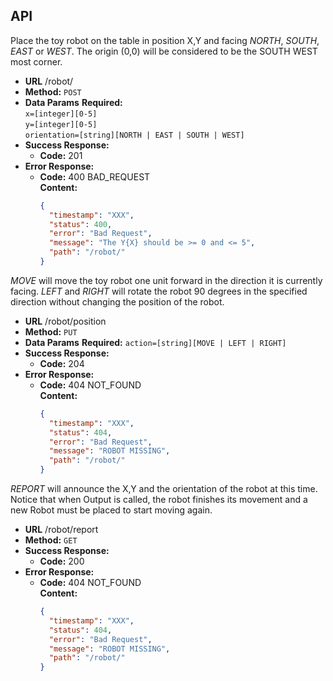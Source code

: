 ## API
  Place the toy robot on the table in position X,Y and facing _NORTH_, _SOUTH_, _EAST_ or _WEST_. The origin (0,0) will be considered to be the SOUTH WEST most corner.
* **URL**
  /robot/
* **Method:**
  `POST`
* **Data Params**
  **Required:**</br>
   `x=[integer][0-5]` </br>
   `y=[integer][0-5]`</br>
   `orientation=[string][NORTH | EAST | SOUTH | WEST]`</br>
* **Success Response:**
  * **Code:** 201 <br />
* **Error Response:**
  * **Code:** 400 BAD_REQUEST <br />
    **Content:** 
    ```json
    {
      "timestamp": "XXX",
      "status": 400,
      "error": "Bad Request",
      "message": "The Y{X} should be >= 0 and <= 5",
      "path": "/robot/"
    }

_MOVE_ will move the toy robot one unit forward in the direction it is currently facing.
_LEFT_ and _RIGHT_ will rotate the robot 90 degrees in the specified direction without changing the position of the robot.
* **URL**
  /robot/position
* **Method:**
  `PUT`
* **Data Params**
  **Required:**
   `action=[string][MOVE | LEFT | RIGHT]`
* **Success Response:**
  * **Code:** 204 <br />
* **Error Response:**
  * **Code:** 404 NOT_FOUND <br />
    **Content:** 
    ```json
    {
      "timestamp": "XXX",
      "status": 404,
      "error": "Bad Request",
      "message": "ROBOT MISSING",
      "path": "/robot/"
    }

_REPORT_ will announce the X,Y and the orientation of the robot at this time. Notice that when Output is called, the robot finishes its movement and a new Robot must be placed to start moving again.
* **URL**
  /robot/report
* **Method:**
  `GET`
* **Success Response:**
  * **Code:** 200 <br />
* **Error Response:**
  * **Code:** 404 NOT_FOUND <br />
    **Content:** 
    ```json
    {
      "timestamp": "XXX",
      "status": 404,
      "error": "Bad Request",
      "message": "ROBOT MISSING",
      "path": "/robot/"
    }
